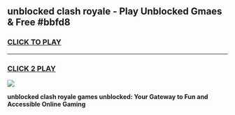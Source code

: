 
## unblocked clash royale - Play Unblocked Gmaes & Free #bbfd8
<h3>
<a href="https://news.freeplayer.one?title=unblocked_clash_royale&ref=03M">CLICK TO PLAY</a></h3>
<hr>

<h3>
<a href="https://news.freeplayer.one?title=unblocked_clash_royale&ref=03M">CLICK 2 PLAY</a>
  
</h3>

<a href="https://news.freeplayer.one?title=unblocked_clash_royale&ref=03M"><img src="https://clearcache.store/games.png"></a>


**unblocked clash royale games unblocked: Your Gateway to Fun and Accessible Online Gaming**
